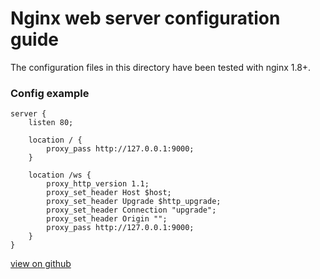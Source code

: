# Nginx web server configuration guide

The configuration files in this directory have been tested with nginx 1.8+.

### Config example

```nginx
server {
    listen 80;

    location / {
        proxy_pass http://127.0.0.1:9000;
    }

    location /ws {
        proxy_http_version 1.1;
        proxy_set_header Host $host;
        proxy_set_header Upgrade $http_upgrade;
        proxy_set_header Connection "upgrade";
        proxy_set_header Origin "";
        proxy_pass http://127.0.0.1:9000;
    }
}

```

[view on github](https://github.com/leanlabsio/kanban/blob/master/docs/configuration/webserver/nginx/nginx.conf)
